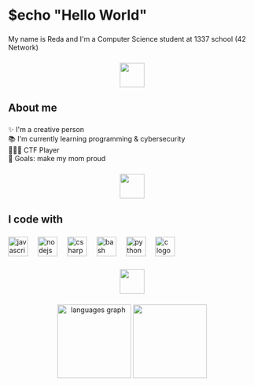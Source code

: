 <h1 align="left">$echo "Hello World"</h1>

###

<p align="left">My name is Reda and I'm a Computer Science student at 1337 school (42 Network)</p>

###

<div align="center">
  <img height="50" src="https://external-media.spacehey.net/media/sxRQnGBV5uIFcWJIsDf-HBaktQ1n-bvK4Xuw1emc8SH0=/https://media.tenor.com/cs7Z40PBEHgAAAAC/divider.gif"  />
</div>

###

<h2 align="left">About me</h2>

###

<p align="left">✨ I'm a creative person<br>📚 I'm currently learning programming & cybersecurity<br>🕵🏻‍♂️ CTF Player<br>🎯 Goals: make my mom proud</p>

###

<div align="center">
  <img height="50" src="https://external-media.spacehey.net/media/sxRQnGBV5uIFcWJIsDf-HBaktQ1n-bvK4Xuw1emc8SH0=/https://media.tenor.com/cs7Z40PBEHgAAAAC/divider.gif"  />
</div>

###

<h2 align="left">I code with</h2>

###

<div align="left">
  <img src="https://cdn.jsdelivr.net/gh/devicons/devicon/icons/javascript/javascript-original.svg" height="40" alt="javascript logo"  />
  <img width="12" />
  <img src="https://cdn.jsdelivr.net/gh/devicons/devicon/icons/nodejs/nodejs-original.svg" height="40" alt="nodejs logo"  />
  <img width="12" />
  <img src="https://cdn.jsdelivr.net/gh/devicons/devicon/icons/csharp/csharp-original.svg" height="40" alt="csharp logo"  />
  <img width="12" />
  <img src="https://cdn.jsdelivr.net/gh/devicons/devicon/icons/bash/bash-original.svg" height="40" alt="bash logo"  />
  <img width="12" />
  <img src="https://cdn.jsdelivr.net/gh/devicons/devicon/icons/python/python-original.svg" height="40" alt="python logo"  />
  <img width="12" />
  <img src="https://cdn.jsdelivr.net/gh/devicons/devicon/icons/c/c-original.svg" height="40" alt="c logo"  />
</div>

###

<div align="center">
  <img height="50" src="https://external-media.spacehey.net/media/sxRQnGBV5uIFcWJIsDf-HBaktQ1n-bvK4Xuw1emc8SH0=/https://media.tenor.com/cs7Z40PBEHgAAAAC/divider.gif"  />
</div>

###

<div align="center">
  <img src="https://github-readme-stats.vercel.app/api/top-langs?username=RedaHmimchi&locale=en&hide_title=false&layout=compact&card_width=320&langs_count=10&theme=dark&hide_border=false&order=2" height="150" alt="languages graph"  />
  <img height="150" src="https://external-media.spacehey.net/media/s61-6rl5zmSbl8tEh0CXSZiZEn2NKm25VK_EZPxY8C54=/https://media.tenor.com/33Xx-336nkMAAAAC/chainlink-bitcoin.gif"  />
</div>
